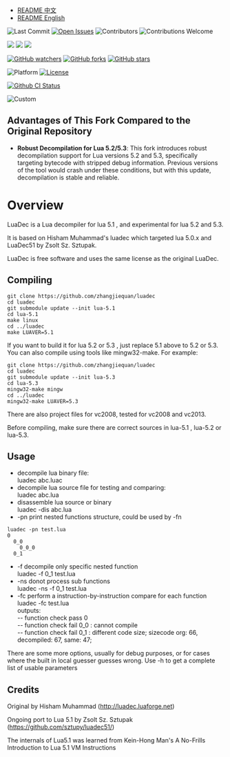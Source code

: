 - [README 中文](./README_zh.md)
- [README English](./README.md)

![Last Commit](https://img.shields.io/github/last-commit/zhangjiequan/luadec?style=flat-square)
[![Open Issues](https://img.shields.io/github/issues-raw/zhangjiequan/luadec?style=flat-square)](https://github.com/zhangjiequan/luadec/issues)
![Contributors](https://img.shields.io/github/contributors/zhangjiequan/luadec?style=flat-square)
![Contributions Welcome](https://img.shields.io/badge/contributions-welcome-brightgreen?style=flat-square)

[![](https://img.shields.io/github/downloads/zhangjiequan/luadec/total?style=flat-square)](https://github.com/zhangjiequan/luadec/releases)
[![](https://img.shields.io/github/downloads/zhangjiequan/luadec/latest/total?style=flat-square)](https://github.com/zhangjiequan/luadec/releases/latest)
[![](https://img.shields.io/github/v/release/zhangjiequan/luadec?style=flat-square)](https://github.com/zhangjiequan/luadec/releases/latest)

[![GitHub watchers](https://img.shields.io/github/watchers/zhangjiequan/luadec?style=flat-square)](https://github.com/zhangjiequan/luadec/watchers)
[![GitHub forks](https://img.shields.io/github/forks/zhangjiequan/luadec?style=flat-square)](https://gitpop2.vercel.app/zhangjiequan/luadec)
[![GitHub stars](https://img.shields.io/github/stars/zhangjiequan/luadec?style=flat-square)](https://github.com/zhangjiequan/luadec/stargazers)

![Platform](https://img.shields.io/badge/platform-windows-lightgrey?style=flat-square)
[![License](https://img.shields.io/github/license/zhangjiequan/luadec?style=flat-square)](./LICENSE)

[![Github CI Status](https://github.com/zhangjiequan/luadec/actions/workflows/build.yml/badge.svg)](https://github.com/zhangjiequan/luadec/actions)

![Custom](https://img.shields.io/badge/zhangjiequan-Jackie@Baioo-green)

Advantages of This Fork Compared to the Original Repository
---------

- **Robust Decompilation for Lua 5.2/5.3**: This fork introduces robust decompilation support for Lua versions 5.2 and 5.3, specifically targeting bytecode with stripped debug information. Previous versions of the tool would crash under these conditions, but with this update, decompilation is stable and reliable.


Overview
========

LuaDec is a Lua decompiler for lua 5.1 , and experimental for lua 5.2 and 5.3.

It is based on Hisham Muhammad's luadec which targeted lua 5.0.x and LuaDec51 by Zsolt Sz. Sztupak.

LuaDec is free software and uses the same license as the original LuaDec.


Compiling
---------
```
git clone https://github.com/zhangjiequan/luadec
cd luadec
git submodule update --init lua-5.1
cd lua-5.1
make linux
cd ../luadec
make LUAVER=5.1
```

If you want to build it for lua 5.2 or 5.3 , just replace 5.1 above to 5.2 or 5.3. You can also compile using tools like mingw32-make. For example:

```
git clone https://github.com/zhangjiequan/luadec
cd luadec
git submodule update --init lua-5.3
cd lua-5.3
mingw32-make mingw
cd ../luadec
mingw32-make LUAVER=5.3
```

There are also project files for vc2008, tested for vc2008 and vc2013.  

Before compiling, make sure there are correct sources in lua-5.1 , lua-5.2 or lua-5.3.


Usage
-----
* decompile lua binary file:  
  luadec abc.luac  
* decompile lua source file for testing and comparing:  
    luadec abc.lua  
* disassemble lua source or binary  
    luadec -dis abc.lua  
* -pn print nested functions structure, could be used by -fn  
```
luadec -pn test.lua
0
  0_0
    0_0_0
  0_1
```
* -f decompile only specific nested function  
    luadec -f 0_1 test.lua  
* -ns donot process sub functions  
    luadec -ns -f 0_1 test.lua  
* -fc perform a instruction-by-instruction compare for each function  
    luadec -fc test.lua  
outputs:  
-- function check pass 0  
-- function check fail 0_0 : cannot compile  
-- function check fail 0_1 :  different code size; sizecode org: 66, decompiled: 67, same: 47;   

There are some more options, usually for debug purposes, or for cases where the built in local guesser guesses wrong.
Use -h to get a complete list of usable parameters


Credits
-------

Original by Hisham Muhammad (http://luadec.luaforge.net)
 
Ongoing port to Lua 5.1 by Zsolt Sz. Sztupak (https://github.com/sztupy/luadec51/)

The internals of Lua5.1 was learned from Kein-Hong Man's A No-Frills Introduction to Lua 5.1 VM Instructions
